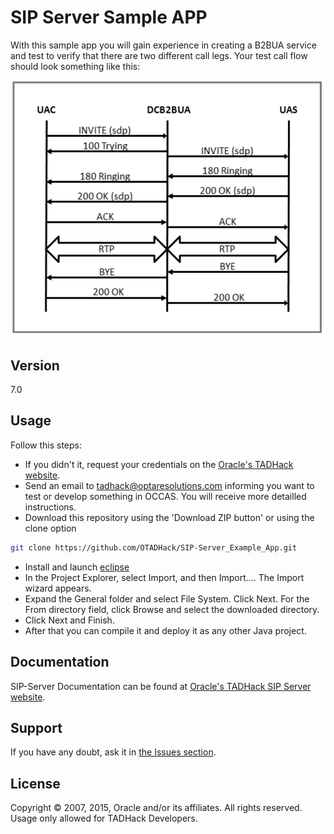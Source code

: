 SIP Server Sample APP
=========

With this sample app you will gain experience in creating a B2BUA service and test to verify that there
are two different call legs. Your test call flow should look something like this:

![DCB2BUA](https://raw.githubusercontent.com/OTADHack/SIP-Server_Example_App/master/DCB2BUA.png)


Version
----

7.0

Usage
----

Follow this steps:

+ If you didn't it, request your credentials on the [Oracle's TADHack website](http://tadhack.optaresolutions.com).
+ Send an email to tadhack@optaresolutions.com informing you want to test or develop something in OCCAS. You will receive more detailled instructions.
+ Download this repository using the 'Download ZIP button' or using the clone option

```sh
git clone https://github.com/OTADHack/SIP-Server_Example_App.git
```

+ Install and launch [eclipse](https://eclipse.org/)
+ In the Project Explorer, select Import, and then Import.... The Import wizard appears.
+ Expand the General folder and select File System. Click Next. For the From directory field, click Browse and select the downloaded directory.
+ Click Next and Finish.
+ After that you can compile it and deploy it as any other Java project.

Documentation
----

SIP-Server Documentation can be found at [Oracle's TADHack SIP Server website](http://tadhack.optaresolutions.com/).

Support
----

If you have any doubt, ask it in [the Issues section](https://github.com/OTADHack/SIP-Server/issues).

License
----

Copyright © 2007, 2015, Oracle and/or its affiliates. All rights reserved. Usage only allowed for TADHack Developers.
